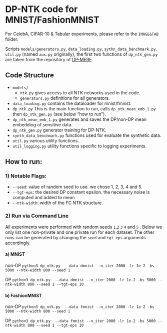 # DP-NTK code for MNIST/FashionMNIST
For CelebA, CIFAR-10 & Tabular experiments, please refer to the `IMAGE&TAB` folder.

Scripts `models/generators.py`, `data_loading.py`, `sythn_data_benchmark.py`, `util.py` (named `aux.py` originally),
the first two functions of `dp_ntk_gen.py` are taken from the repository of [DP-MERF](https://github.com/frhrdr/dp-merf/tree/main/code_balanced).

## Code Structure
- `models/`
  - `ntk.py` gives access to all NTK networks used in the code.
  - `generators.py` definitions for all generators.
- `data_loading.py` contains the dataloader for mnist/fmnist.
- `dp_ntk.py` This is the main function to run, calls `dp_ntk_mean_emb_1.py` then `dp_ntk_gen.py` (see below “how to run”).
- `dp_ntk_mean_emb_1.py` generates and saves the DP/non-DP mean embedding of sensitive data.
- `dp_ntk_gen.py` generator training for DP-NTK.
- `synth_data_benchmark.py` functions used for evaluate the synthetic data.
- `util.py` various utility functions.
- `util_logging.py` utility functions specific to logging experiments.


## How to run:

### 1) Notable Flags:
- `--seed`: value of random seed to use. we chose 1, 2, 3, 4 and 5. 
- `--tgt-eps`: the desired DP constant epsilon. the necessary noise is computed and added to mean
- `--ntk-width`: width of the FC NTK structure.

### 2) Run via Command Line

All experiments were performed with random seeds `1`,`2` `3` `4` and `5` .
Below we only list one non-private and one private run for each dataset. The other runs can be generated by changing the `seed` and `tgt_eps` arguments accordingly.

#### a) MNIST

non-DP
`python3 dp_ntk.py  --data dmnist --n_iter 2000 -lr 1e-2 -bs 5000 --ntk-width 800 --seed 1`

DP
`python3 dp_ntk.py  --data dmnist --n_iter 2000 -lr 1e-2 -bs 5000 --ntk-width 800 --seed 1 --tgt-eps 10`



#### b) FashionMNIST

non-DP
`python3 dp_ntk.py  --data fmnist --n_iter 2000 -lr 1e-2 -bs 5000 --ntk-width 800 --seed 1`

DP
`python3 dp_ntk.py  --data fmnist --n_iter 2000 -lr 1e-2 -bs 5000 --ntk-width 800 --seed 1 --tgt-eps 10`
